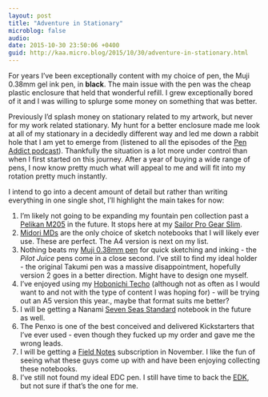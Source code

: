 ```yaml
---
layout: post
title: "Adventure in Stationary"
microblog: false
audio: 
date: 2015-10-30 23:50:06 +0400
guid: http://kaa.micro.blog/2015/10/30/adventure-in-stationary.html
---
```

<p>For years I&rsquo;ve been exceptionally content with my choice of pen, the Muji 0.38mm gel ink pen, in <strong>black</strong>. The main issue with the pen was the cheap plastic enclosure that held that wonderful refill. I grew exceptionally bored of it and I was willing to splurge some money on something that was better.</p>

<p>Previously I&rsquo;d splash money on stationary related to my artwork, but never for my work related stationary. My hunt for a better enclosure made me look at all of my stationary in a decidedly different way and led me down a rabbit hole that I am yet to emerge from (listened to all the episodes of the <a href="http://www.relay.fm/penaddict">Pen Addict podcast</a>). Thankfully the situation is a lot more under control than when I first started on this journey. After a year of buying a wide range of pens, I now know pretty much what will appeal to me and will fit into my rotation pretty much instantly.</p>

<p>I intend to go into a decent amount of detail but rather than writing everything in one single shot, I&rsquo;ll highlight the main takes for now:</p>

<ol><li>I&rsquo;m likely not going to be expanding my fountain pen collection past a <a href="http://www.pelikan.com/pulse/Pulsar/en_US_INTL.FWI.displayShop.106959./classic-205-black-silver">Pelikan M205</a> in the future. It stops here at my <a href="http://www.sailorpen.com/professional-gear.html">Sailor Pro Gear Slim</a>.</li>
<li><a href="http://www.midori-japan.co.jp/md/en/products/notebook.html">Midori MDs</a> are the only choice of sketch notebooks that I will likely ever use. These are perfect. The A4 version is next on my list.</li>
<li>Nothing beats my <a href="http://www.muji.eu/pages/online.asp?Sec=13&amp;Sub=52">Muji 0.38mm pen</a> for quick sketching and inking - the <em>Pilot Juice</em> pens come in a close second. I&rsquo;ve still to find my ideal holder - the original Takumi pen was a massive disappointment, hopefully version 2 goes in a better direction. Might have to design one myself.</li>
<li>I&rsquo;ve enjoyed using my <a href="http://www.1101.com/store/techo/2016/planner/index.html">Hobonichi Techo</a> (although not as often as I would want to and not with the type of content I was hoping for) - will be trying out an A5 version this year., maybe that format suits me better?</li>
<li>I will be getting a Nanami <a href="http://www.nanamipaper.com/products/copy-of-seven-seas-standard-a5-blank-journal.html">Seven Seas Standard</a> notebook in the future as well.</li>
<li>The Penxo is one of the best conceived and delivered Kickstarters that I&rsquo;ve ever used - even though they fucked up my order and gave me the wrong leads.</li>
<li>I will be getting a <a href="http://fieldnotesbrand.com/colors/">Field Notes</a> subscription in November. I like the fun of seeing what these guys come up with and have been enjoying collecting these notebooks.</li>
<li>I&rsquo;ve still not found my ideal EDC pen. I still have time to back the <a href="https://www.massdrop.com/buy/karas-kustoms-edk">EDK</a>, but not sure if that&rsquo;s the one for me.</li>
</ol>
